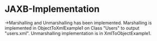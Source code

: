 # JAXB-Implementation

->Marshalling and Unmarshalling has been implemented. Marshalling is implemented in ObjectToXmlExample1 on Class "Users" to output "users.xml".
Unmarshalling implementation is in XmlToObjectExample1.
